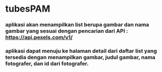 # tubesPAM
### aplikasi akan menampilkan list berupa gambar dan nama gambar yang sesuai dengan pencarian dari API : https://api.pexels.com/v1/
### aplikasi dapat menuju ke halaman detail dari daftar list yang tersedia dengan menampilkan gambar, judul gambar, nama fotografer, dan id dari fotografer.
